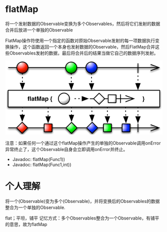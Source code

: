 # flatMap

将一个发射数据的Observable变换为多个Observables，然后将它们发射的数据合并后放进一个单独的Observable

FlatMap操作符使用一个指定的函数对原始Observable发射的每一项数据执行变换操作，这个函数返回一个本身也发射数据的Observable，然后FlatMap合并这些Observables发射的数据，最后将合并后的结果当做它自己的数据序列发射。

![](https://github.com/darkwh/MyNotes/blob/master/Android/Rxjava/resource/flatmap.png)

注意：如果任何一个通过这个flatMap操作产生的单独的Observable调用onError异常终止了，这个Observable自身会立即调用onError并终止。


- Javadoc: flatMap(Func1))
- Javadoc: flatMap(Func1,int))


# 个人理解
将一个(Observable)变为多个(Observable)，并将变换后的Observables的数据整合为一个单独的Observable.

flat；平坦，铺平     记忆方式：多个Observables整合为一个Observable，有铺平的意思，故为flatMap

